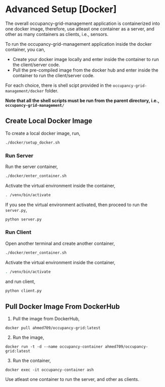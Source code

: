 # Advanced Setup [Docker]
The overall occupancy-grid-management application is containerized into one docker image, therefore, use atleast one container as a server, and other as many containers as clients, i.e., sensors.

To run the occupancy-grid-management application inside the docker container, you can,

- Create your docker image locally and enter inside the container to run the client/server code.
- Pull the pre-compiled image from the docker hub and enter inside the container to run the client/server code.

For each choice, there is shell scipt provided in the `occupancy-grid-management/docker` folder.

**Note that all the shell scripts must be run from the parent directory, i.e., `occupancy-grid-management/`**

## Create Local Docker Image
To create a local docker image, run,

```bash
./docker/setup_docker.sh
```

### Run Server

Run the server container,

```bash
./docker/enter_container.sh
```

Activate the virtual environment inside the container,
```bash
. /venv/bin/activate
```

If you see the virtual environment activated, then proceed to run the `server.py`,

```bash
python server.py
```

### Run Client

Open another terminal and create another container,
```bash
./docker/enter_container.sh
```

Activate the virtual environment inside the container,
```bash
. /venv/bin/activate
```

and run client,

```bash
python client.py
```
## Pull Docker Image From DockerHub

1. Pull the image from DockerHub,

```
docker pull ahmed709/occupancy-grid:latest
```

2. Run the image,

```
docker run -t -d --name occupancy-container ahmed709/occupancy-grid:latest
```

3. Run the container,

```
docker exec -it occupancy-container ash
````

Use atleast one container to run the server, and other as clients.